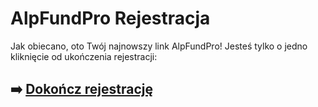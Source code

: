 # AlpFundPro Rejestracja

Jak obiecano, oto Twój najnowszy link AlpFundPro! Jesteś tylko o jedno kliknięcie od ukończenia rejestracji:

## ➡️ [Dokończ rejestrację](https://is.gd/Ckwggl)